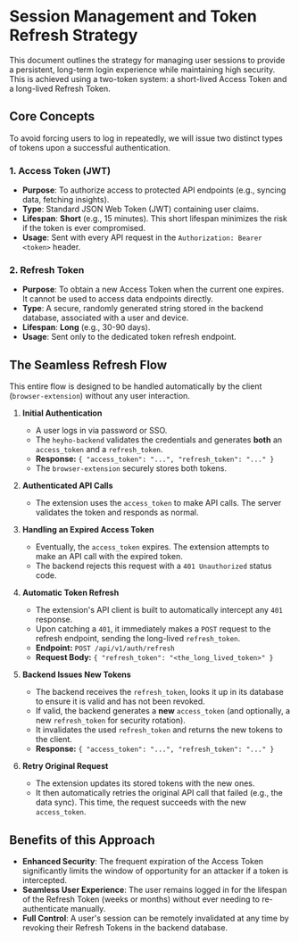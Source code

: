# Session Management and Token Refresh Strategy

This document outlines the strategy for managing user sessions to provide a persistent, long-term login experience while maintaining high security. This is achieved using a two-token system: a short-lived Access Token and a long-lived Refresh Token.

## Core Concepts

To avoid forcing users to log in repeatedly, we will issue two distinct types of tokens upon a successful authentication.

### 1. Access Token (JWT)
*   **Purpose**: To authorize access to protected API endpoints (e.g., syncing data, fetching insights).
*   **Type**: Standard JSON Web Token (JWT) containing user claims.
*   **Lifespan**: **Short** (e.g., 15 minutes). This short lifespan minimizes the risk if the token is ever compromised.
*   **Usage**: Sent with every API request in the `Authorization: Bearer <token>` header.

### 2. Refresh Token
*   **Purpose**: To obtain a new Access Token when the current one expires. It cannot be used to access data endpoints directly.
*   **Type**: A secure, randomly generated string stored in the backend database, associated with a user and device.
*   **Lifespan**: **Long** (e.g., 30-90 days).
*   **Usage**: Sent only to the dedicated token refresh endpoint.

## The Seamless Refresh Flow

This entire flow is designed to be handled automatically by the client (`browser-extension`) without any user interaction.

1.  **Initial Authentication**
    *   A user logs in via password or SSO.
    *   The `heyho-backend` validates the credentials and generates **both** an `access_token` and a `refresh_token`.
    *   **Response:** `{ "access_token": "...", "refresh_token": "..." }`
    *   The `browser-extension` securely stores both tokens.

2.  **Authenticated API Calls**
    *   The extension uses the `access_token` to make API calls. The server validates the token and responds as normal.

3.  **Handling an Expired Access Token**
    *   Eventually, the `access_token` expires. The extension attempts to make an API call with the expired token.
    *   The backend rejects this request with a `401 Unauthorized` status code.

4.  **Automatic Token Refresh**
    *   The extension's API client is built to automatically intercept any `401` response.
    *   Upon catching a `401`, it immediately makes a `POST` request to the refresh endpoint, sending the long-lived `refresh_token`.
    *   **Endpoint:** `POST /api/v1/auth/refresh`
    *   **Request Body:** `{ "refresh_token": "<the_long_lived_token>" }`

5.  **Backend Issues New Tokens**
    *   The backend receives the `refresh_token`, looks it up in its database to ensure it is valid and has not been revoked.
    *   If valid, the backend generates a **new** `access_token` (and optionally, a new `refresh_token` for security rotation).
    *   It invalidates the used `refresh_token` and returns the new tokens to the client.
    *   **Response:** `{ "access_token": "...", "refresh_token": "..." }`

6.  **Retry Original Request**
    *   The extension updates its stored tokens with the new ones.
    *   It then automatically retries the original API call that failed (e.g., the data sync). This time, the request succeeds with the new `access_token`.

## Benefits of this Approach

*   **Enhanced Security**: The frequent expiration of the Access Token significantly limits the window of opportunity for an attacker if a token is intercepted.
*   **Seamless User Experience**: The user remains logged in for the lifespan of the Refresh Token (weeks or months) without ever needing to re-authenticate manually.
*   **Full Control**: A user's session can be remotely invalidated at any time by revoking their Refresh Tokens in the backend database.
